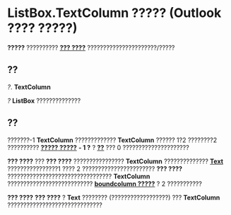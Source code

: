 
# ListBox.TextColumn ????? (Outlook ???? ?????)

 **?????** ?????????? **[??? ????](f56ba480-f8fe-6d12-265e-3b0a9838af97.md)** ??????????????????????/?????


## ??

 _?_. **TextColumn**

 _?_ **ListBox** ??????????????


## ??

???????-1  **TextColumn** ????????????? **TextColumn** ?????? 1?2 ????????2 ?????????? **[ **?????** ?????](c3eb93ea-bc47-6c2c-f80d-c9b53f797ef3.md)** **- 1 ?** ? **[??](380ded70-6467-3767-17b2-3c4e84dc60dd.md)** ??? 0 ?????????????????????

 **??? ????** ??? **??? ????** ???????????????? **TextColumn** ?????????????? **[Text](8001cbd2-b00c-7a91-9ee6-d367ff94868b.md)** ????????????????1 ???? 2 ??????????????????????? **??? ????** ????????????????????????????????? **TextColumn** ??????????????????????????? **[boundcolumn ?????](1ff447f0-7ae5-c90e-2fb9-0e4c280a7564.md)** ? 2 ???????????

 **??? ????** **??? ????** ? **Text** ???????? (??????????????????) ??? **TextColumn** ??????????????????????????????

